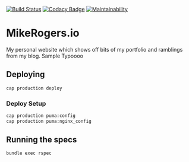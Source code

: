 [![Build Status](https://travis-ci.org/MikeRogers0/MikeRogersIO.svg?branch=master)](https://travis-ci.org/MikeRogers0/MikeRogersIO)
[![Codacy Badge](https://api.codacy.com/project/badge/Grade/df7d23ccf98c47179b1eec1d72568785)](https://app.codacy.com/app/MikeRogers0/MikeRogersIO?utm_source=github.com&utm_medium=referral&utm_content=MikeRogers0/MikeRogersIO&utm_campaign=Badge_Grade_Dashboard)
[![Maintainability](https://api.codeclimate.com/v1/badges/6f1ddb38ace46bf6ff07/maintainability)](https://codeclimate.com/github/MikeRogers0/MikeRogersIO/maintainability)

# MikeRogers.io

My personal website which shows off bits of my portfolio and ramblings from my blog. Sample Typoooo

## Deploying

```bash
cap production deploy
```

### Deploy Setup

```bash
cap production puma:config
cap production puma:nginx_config
```

## Running the specs

```bash
bundle exec rspec
```
